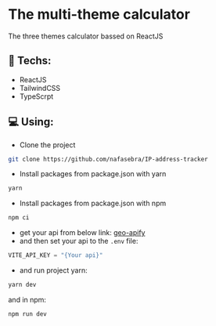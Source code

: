 # The multi-theme calculator

The three themes calculator bassed on ReactJS


## 🔧 Techs:
- ReactJS
- TailwindCSS
- TypeScrpt

## 💻 Using:
- Clone the project
```bash
git clone https://github.com/nafasebra/IP-address-tracker
```
- Install packages from package.json with yarn
```bash
yarn
```
- Install packages from package.json with npm
```bash
npm ci
```
- get your api from below link: [geo-apify](https://geo.ipify.org/)
- and then set your api to the `.env` file:
```js
VITE_API_KEY = "{Your api}"
```
- and run project
yarn:
```bash
yarn dev
```
and in npm:
```bash
npm run dev
```

